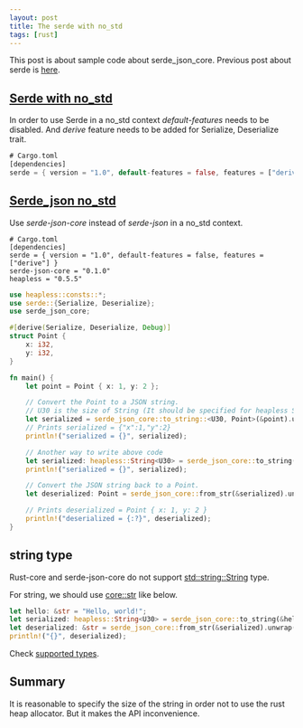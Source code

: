 ```yaml
---
layout: post
title: The serde with no_std
tags: [rust]
---
```


This post is about sample code about serde_json_core.
Previous post about serde is [here](http://bitboom.github.io/rust-serde-basis).

## [Serde with no_std](https://serde.rs/)
In order to use Serde
in a no_std context
*default-features* needs to be disabled.
And *derive* feature
needs to be added
for Serialize, Deserialize trait.

```rust
# Cargo.toml
[dependencies]
serde = { version = "1.0", default-features = false, features = ["derive"] }
```

## [Serde_json no_std](https://japaric.github.io/serde-json-core/serde_json_core/)
Use *serde-json-core*
instead of *serde-json*
in a no_std context.

```
# Cargo.toml
[dependencies]
serde = { version = "1.0", default-features = false, features = ["derive"] }
serde-json-core = "0.1.0"
heapless = "0.5.5"
```

```rust
use heapless::consts::*;
use serde::{Serialize, Deserialize};
use serde_json_core;

#[derive(Serialize, Deserialize, Debug)]
struct Point {
    x: i32,
    y: i32,
}

fn main() {
    let point = Point { x: 1, y: 2 };

    // Convert the Point to a JSON string.
    // U30 is the size of String (It should be specified for heapless String
    let serialized = serde_json_core::to_string::<U30, Point>(&point).unwrap();
    // Prints serialized = {"x":1,"y":2}
    println!("serialized = {}", serialized);

    // Another way to write above code
    let serialized: heapless::String<U30> = serde_json_core::to_string(&point).unwrap();
    println!("serialized = {}", serialized);

    // Convert the JSON string back to a Point.
    let deserialized: Point = serde_json_core::from_str(&serialized).unwrap();

    // Prints deserialized = Point { x: 1, y: 2 }
    println!("deserialized = {:?}", deserialized);
}
```

## string type
Rust-core and serde-json-core do not support
[std::string::String](https://doc.rust-lang.org/std/string/struct.String.html) type.

For string, we should use [core::str](https://doc.rust-lang.org/core/str/index.html) like below.
```rust
let hello: &str = "Hello, world!";
let serialized: heapless::String<U30> = serde_json_core::to_string(&hello).unwrap();
let deserialized: &str = serde_json_core::from_str(&serialized).unwrap();
println!("{}", deserialized);
```

Check [supported types](https://docs.rs/serde-json-core/0.1.0/serde_json_core/).

## Summary
It is reasonable
to specify the size of the string
in order not to use the rust heap allocator.
But it makes the API inconvenience.
